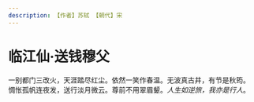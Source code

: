 ```yaml
---
description: 【作者】苏轼 【朝代】宋
---
```


# 临江仙·送钱穆父

 一别都门三改火，天涯踏尽红尘。依然一笑作春温。无波真古井，有节是秋筠。  
惆怅孤帆连夜发，送行淡月微云。尊前不用翠眉颦。_人生如逆旅，我亦是行人_。

